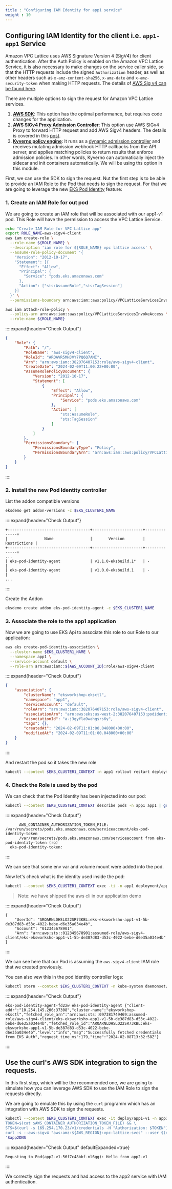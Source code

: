 ```yaml
---
title : "Configuring IAM Identity for app1 service"
weight : 10
---
```


## Configuring IAM Identity for the client i.e. `app1-app1` Service

Amazon VPC Lattice uses AWS Signature Version 4 (SigV4) for client authentication. After the Auth Policy is enabled on the Amazon VPC Lattice Service, it is also necessary to make changes on the service caller side, so that the HTTP requests include the signed `Authorization` header, as well as other headers such as `x-amz-content-sha256`, `x-amz-date` and `x-amz-security-token` when making HTTP requests. The details of [AWS Sig v4 can be found here](https://docs.aws.amazon.com/IAM/latest/UserGuide/create-signed-request.html).

There are multiple options to sign the request for Amazon VPC Lattice services.

   1. **[AWS SDK](https://docs.aws.amazon.com/vpc-lattice/latest/ug/sigv4-authenticated-requests.html)**: This option has the optimal performance, but requires code changes for the application.
   2. **[AWS SIGv4 Proxy Admission Controller](https://github.com/awslabs/aws-sigv4-proxy)**:  This option use AWS SIGv4 Proxy to forward HTTP request and add AWS Sigv4 headers. The details is covered in this [post](https://aws.amazon.com/blogs/containers/application-networking-with-amazon-vpc-lattice-and-amazon-eks/).
   3. **[Kyverno policy engine](https://kyverno.io/)**: It runs as a [dynamic admission controller](https://kubernetes.io/docs/reference/access-authn-authz/extensible-admission-controllers/) and receives mutating admission webhook HTTP callbacks from the API server, and applies matching policies to return results that enforce admission policies. In other words, Kyverno can automatically inject the sidecar and init containers automatically. We will be using ths option in this module.


First, we can use the SDK to sign the request.
Nut the first step is to be able to provide an IAM Role to the Pod that needs to sign the request. For that we are going to leverage the new [EKS Pod Identity](https://aws.amazon.com/about-aws/whats-new/2023/11/amazon-eks-pod-identity/?nc1=h_ls) feature:

### 1. Create an IAM Role for out pod

We are going to create an IAM role that will be associated with our app1-v1 pod. This Role will have the permission to access the VPC Lattice Service.
```bash
echo "Create IAM Role for VPC Lattice app"
export ROLE_NAME=aws-sigv4-client
aws iam create-role \
  --role-name ${ROLE_NAME} \
  --description 'iam role for ${ROLE_NAME} vpc lattice access' \
  --assume-role-policy-document '{
    "Version": "2012-10-17",
    "Statement": [{
      "Effect": "Allow",
      "Principal": {
        "Service": "pods.eks.amazonaws.com"
      },
      "Action": ["sts:AssumeRole","sts:TagSession"]
    }]
  }' \
  --permissions-boundary arn:aws:iam::aws:policy/VPCLatticeServicesInvokeAccess

aws iam attach-role-policy \
  --policy-arn arn:aws:iam::aws:policy/VPCLatticeServicesInvokeAccess \
  --role-name ${ROLE_NAME}
```

::::expand{header="Check Output"}
```json
{
    "Role": {
        "Path": "/",
        "RoleName": "aws-sigv4-client",
        "RoleId": "AROAVR5MHJVY7PQ6Q7AMI",
        "Arn": "arn:aws:iam::382076407153:role/aws-sigv4-client",
        "CreateDate": "2024-02-09T11:00:22+00:00",
        "AssumeRolePolicyDocument": {
            "Version": "2012-10-17",
            "Statement": [
                {
                    "Effect": "Allow",
                    "Principal": {
                        "Service": "pods.eks.amazonaws.com"
                    },
                    "Action": [
                        "sts:AssumeRole",
                        "sts:TagSession"
                    ]
                }
            ]
        },
        "PermissionsBoundary": {
            "PermissionsBoundaryType": "Policy",
            "PermissionsBoundaryArn": "arn:aws:iam::aws:policy/VPCLatticeServicesInvokeAccess"
        }
    }
}
```
::::

### 2. Install the new Pod Identity controller 

List the addon compatible versions
```bash
eksdemo get addon-versions -c $EKS_CLUSTER1_NAME
```

::::expand{header="Check Output"}
```
+------------------------------------+----------------------+--------------+
|                Name                |       Version        | Restrictions |
+------------------------------------+----------------------+--------------+
...
| eks-pod-identity-agent             | v1.1.0-eksbuild.1*   | -            |
| eks-pod-identity-agent             | v1.0.0-eksbuild.1    | -            |
...
```
::::

Create the Addon
```bash
eksdemo create addon eks-pod-identity-agent -c $EKS_CLUSTER1_NAME
```

### 3. Associate the role to the app1 application

Now we are going to use EKS Api to associate this role to our Role to our application:

```bash
aws eks create-pod-identity-association \
  --cluster-name $EKS_CLUSTER1_NAME \
  --namespace app1 \
  --service-account default \
  --role-arn arn:aws:iam::${AWS_ACCOUNT_ID}:role/aws-sigv4-client
```

::::expand{header="Check Output"}
```json
{
    "association": {
        "clusterName": "eksworkshop-eksctl",
        "namespace": "app1",
        "serviceAccount": "default",
        "roleArn": "arn:aws:iam::382076407153:role/aws-sigv4-client",
        "associationArn": "arn:aws:eks:us-west-2:382076407153:podidentityassociation/eksworkshop-eksctl/a-j3gyfla9wahgsrs6y",
        "associationId": "a-j3gyfla9wahgsrs6y",
        "tags": {},
        "createdAt": "2024-02-09T11:01:00.048000+00:00",
        "modifiedAt": "2024-02-09T11:01:00.048000+00:00"
    }
}
```
::::

And restart the pod so it takes the new role

```bash
kubectl --context $EKS_CLUSTER1_CONTEXT -n app1 rollout restart deployment/app1-v1
```

### 4. Check the Role is used by the pod

We can check that the Pod Identity has been injected into our pod:

```bash
kubectl --context $EKS_CLUSTER1_CONTEXT describe pods -n app1 app1 | grep pod-identity
```

::::expand{header="Check Output"}
```
      AWS_CONTAINER_AUTHORIZATION_TOKEN_FILE:  /var/run/secrets/pods.eks.amazonaws.com/serviceaccount/eks-pod-identity-token
      /var/run/secrets/pods.eks.amazonaws.com/serviceaccount from eks-pod-identity-token (ro)
  eks-pod-identity-token:
```
::::

We can see that some env var and volume mount were added into the pod.

Now let's check what is the identity used inside the pod:

```bash
kubectl --context $EKS_CLUSTER1_CONTEXT exec -ti -n app1 deployment/app1-v1 -- aws sts get-caller-identity
```

> Note: we have shipped the aws cli in our application demo

::::expand{header="Check Output"}
```
{
    "UserId": "AROARNLDHSLO22SR73KBL:eks-eksworksho-app1-v1-5b-de387d83-d53c-4022-bebe-d6e35a034e4b",
    "Account": "012345678901",
    "Arn": "arn:aws:sts::012345678901:assumed-role/aws-sigv4-client/eks-eksworksho-app1-v1-5b-de387d83-d53c-4022-bebe-d6e35a034e4b"
}
```
::::

We can see here that our Pod is assuming the `aws-sigv4-client` IAM role that we created previously.

You can also vew this in the pod identity controller logs:
```bash
kubectl stern --context $EKS_CLUSTER1_CONTEXT -n kube-system daemonset/eks-pod-identity-agent -c eks-pod-identity-agen| grep app1
```

::::expand{header="Check Output"}
```
eks-pod-identity-agent-fd2zw eks-pod-identity-agent {"client-addr":"10.254.145.206:37308","cluster-name":"eksworkshop-eksctl","fetched_role_arn":"arn:aws:sts::097381749469:assumed-role/aws-sigv4-client/eks-eksworksho-app1-v1-5b-de387d83-d53c-4022-bebe-d6e35a034e4b","fetched_role_id":"AROARNLDHSLO22SR73KBL:eks-eksworksho-app1-v1-5b-de387d83-d53c-4022-bebe-d6e35a034e4b","level":"info","msg":"Successfully fetched credentials from EKS Auth","request_time_ms":179,"time":"2024-02-08T13:32:58Z"}
```
::::

## Use the curl's AWS SDK integration to sign the requests.

In this first step, which will be the recommended one, we are going to simulate how you can leverage AWS SDK to use the IAM Role to sign the requests directly.

We are going to emulate this by using the `curl` programm which has an integration with AWS SDK to sign the requests.


```bash
kubectl --context $EKS_CLUSTER1_CONTEXT exec -it deploy/app1-v1 -n app1 -c app1-v1 -- /bin/bash -c '\
TOKEN=$(cat $AWS_CONTAINER_AUTHORIZATION_TOKEN_FILE) && \
STS=$(curl -s 169.254.170.23/v1/credentials -H "Authorization: $TOKEN") && \
curl -s --aws-sigv4 "aws:amz:${AWS_REGION}:vpc-lattice-svcs" --user $(echo $STS | jq ".AccessKeyId" -r):$(echo $STS | jq ".SecretAccessKey" -r) -H "x-amz-content-sha256: UNSIGNED-PAYLOAD" -H "x-amz-security-token: $(echo $STS | jq ".Token" -r)" \
'$app2DNS
```

::::expand{header="Check Output" defaultExpanded=true}
```
Requsting to Pod(app2-v1-56f7c48bbf-nl6gg): Hello from app2-v1
```
::::

We correctly sign the requests and had access to the app2 service with IAM authentication.



